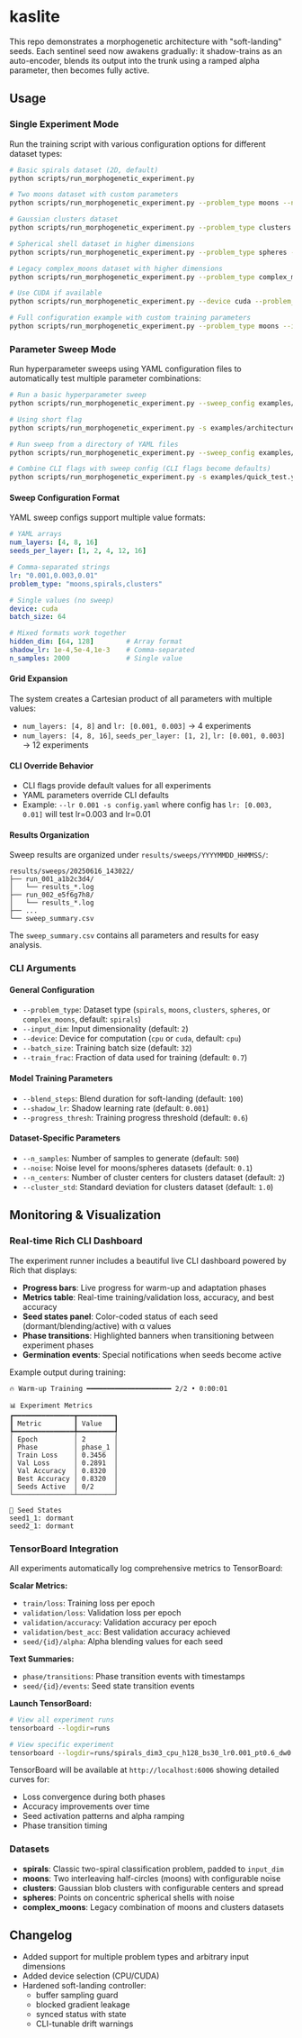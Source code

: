 # kaslite

This repo demonstrates a morphogenetic architecture with "soft-landing" seeds. Each sentinel seed now awakens gradually: it shadow-trains as an auto-encoder, blends its output into the trunk using a ramped alpha parameter, then becomes fully active.

## Usage

### Single Experiment Mode

Run the training script with various configuration options for different dataset types:

```bash
# Basic spirals dataset (2D, default)
python scripts/run_morphogenetic_experiment.py

# Two moons dataset with custom parameters
python scripts/run_morphogenetic_experiment.py --problem_type moons --n_samples 800 --noise 0.15

# Gaussian clusters dataset
python scripts/run_morphogenetic_experiment.py --problem_type clusters --n_samples 600 --n_centers 3 --cluster_std 1.2

# Spherical shell dataset in higher dimensions
python scripts/run_morphogenetic_experiment.py --problem_type spheres --input_dim 4 --n_samples 1000 --noise 0.1

# Legacy complex_moons dataset with higher dimensions
python scripts/run_morphogenetic_experiment.py --problem_type complex_moons --input_dim 5

# Use CUDA if available
python scripts/run_morphogenetic_experiment.py --device cuda --problem_type clusters

# Full configuration example with custom training parameters
python scripts/run_morphogenetic_experiment.py --problem_type moons --input_dim 3 --device cuda --blend_steps 200 --shadow_lr 0.002 --batch_size 64 --train_frac 0.8
```

### Parameter Sweep Mode

Run hyperparameter sweeps using YAML configuration files to automatically test multiple parameter combinations:

```bash
# Run a basic hyperparameter sweep
python scripts/run_morphogenetic_experiment.py --sweep_config examples/basic_sweep.yaml

# Using short flag
python scripts/run_morphogenetic_experiment.py -s examples/architecture_search.yaml

# Run sweep from a directory of YAML files
python scripts/run_morphogenetic_experiment.py --sweep_config examples/

# Combine CLI flags with sweep config (CLI flags become defaults)
python scripts/run_morphogenetic_experiment.py -s examples/quick_test.yaml --device cuda --batch_size 128
```

#### Sweep Configuration Format

YAML sweep configs support multiple value formats:

```yaml
# YAML arrays
num_layers: [4, 8, 16]
seeds_per_layer: [1, 2, 4, 12, 16]

# Comma-separated strings
lr: "0.001,0.003,0.01"
problem_type: "moons,spirals,clusters"

# Single values (no sweep)
device: cuda
batch_size: 64

# Mixed formats work together
hidden_dim: [64, 128]        # Array format
shadow_lr: 1e-4,5e-4,1e-3    # Comma-separated
n_samples: 2000              # Single value
```

#### Grid Expansion

The system creates a Cartesian product of all parameters with multiple values:

- `num_layers: [4, 8]` and `lr: [0.001, 0.003]` → 4 experiments
- `num_layers: [4, 8, 16]`, `seeds_per_layer: [1, 2]`, `lr: [0.001, 0.003]` → 12 experiments

#### CLI Override Behavior

- CLI flags provide default values for all experiments
- YAML parameters override CLI defaults
- Example: `--lr 0.001 -s config.yaml` where config has `lr: [0.003, 0.01]` will test lr=0.003 and lr=0.01

#### Results Organization

Sweep results are organized under `results/sweeps/YYYYMMDD_HHMMSS/`:

```text
results/sweeps/20250616_143022/
├── run_001_a1b2c3d4/
│   └── results_*.log
├── run_002_e5f6g7h8/
│   └── results_*.log
├── ...
└── sweep_summary.csv
```

The `sweep_summary.csv` contains all parameters and results for easy analysis.

### CLI Arguments

#### General Configuration

- `--problem_type`: Dataset type (`spirals`, `moons`, `clusters`, `spheres`, or `complex_moons`, default: `spirals`)
- `--input_dim`: Input dimensionality (default: `2`)
- `--device`: Device for computation (`cpu` or `cuda`, default: `cpu`)
- `--batch_size`: Training batch size (default: `32`)
- `--train_frac`: Fraction of data used for training (default: `0.7`)

#### Model Training Parameters

- `--blend_steps`: Blend duration for soft-landing (default: `100`)
- `--shadow_lr`: Shadow learning rate (default: `0.001`)
- `--progress_thresh`: Training progress threshold (default: `0.6`)

#### Dataset-Specific Parameters

- `--n_samples`: Number of samples to generate (default: `500`)
- `--noise`: Noise level for moons/spheres datasets (default: `0.1`)
- `--n_centers`: Number of cluster centers for clusters dataset (default: `2`)
- `--cluster_std`: Standard deviation for clusters dataset (default: `1.0`)

## Monitoring & Visualization

### Real-time Rich CLI Dashboard

The experiment runner includes a beautiful live CLI dashboard powered by Rich that displays:

- **Progress bars**: Live progress for warm-up and adaptation phases
- **Metrics table**: Real-time training/validation loss, accuracy, and best accuracy
- **Seed states panel**: Color-coded status of each seed (dormant/blending/active) with α values
- **Phase transitions**: Highlighted banners when transitioning between experiment phases
- **Germination events**: Special notifications when seeds become active

Example output during training:

```text
🔥 Warm-up Training ━━━━━━━━━━━━━━━━━━━━━ 2/2 • 0:00:01

📊 Experiment Metrics
┏━━━━━━━━━━━━━━━┳━━━━━━━━━┓
┃ Metric        ┃ Value   ┃
┡━━━━━━━━━━━━━━━╇━━━━━━━━━┩
│ Epoch         │ 2       │
│ Phase         │ phase_1 │
│ Train Loss    │ 0.3456  │
│ Val Loss      │ 0.2891  │
│ Val Accuracy  │ 0.8320  │
│ Best Accuracy │ 0.8320  │
│ Seeds Active  │ 0/2     │
└───────────────┴─────────┘

🌱 Seed States
seed1_1: dormant
seed2_1: dormant
```

### TensorBoard Integration

All experiments automatically log comprehensive metrics to TensorBoard:

**Scalar Metrics:**

- `train/loss`: Training loss per epoch
- `validation/loss`: Validation loss per epoch  
- `validation/accuracy`: Validation accuracy per epoch
- `validation/best_acc`: Best validation accuracy achieved
- `seed/{id}/alpha`: Alpha blending values for each seed

**Text Summaries:**

- `phase/transitions`: Phase transition events with timestamps
- `seed/{id}/events`: Seed state transition events

**Launch TensorBoard:**

```bash
# View all experiment runs
tensorboard --logdir=runs

# View specific experiment
tensorboard --logdir=runs/spirals_dim3_cpu_h128_bs30_lr0.001_pt0.6_dw0.12
```

TensorBoard will be available at `http://localhost:6006` showing detailed curves for:

- Loss convergence during both phases
- Accuracy improvements over time  
- Seed activation patterns and alpha ramping
- Phase transition timing

### Datasets

- **spirals**: Classic two-spiral classification problem, padded to `input_dim`
- **moons**: Two interleaving half-circles (moons) with configurable noise
- **clusters**: Gaussian blob clusters with configurable centers and spread
- **spheres**: Points on concentric spherical shells with noise
- **complex_moons**: Legacy combination of moons and clusters datasets

## Changelog

- Added support for multiple problem types and arbitrary input dimensions
- Added device selection (CPU/CUDA)
- Hardened soft-landing controller:
  - buffer sampling guard
  - blocked gradient leakage
  - synced status with state
  - CLI-tunable drift warnings
